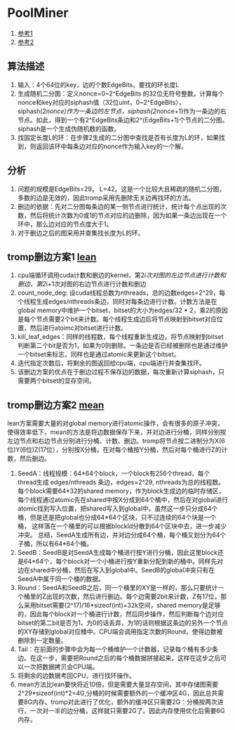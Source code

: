 # PoolMiner
1. [参考1](https://github.com/tromp/cuckoo/blob/master/doc/cuckoo.pdf?raw=true)
2. [参考2](https://github.com/tromp/cuckoo)


## 算法描述
1. 输入：4个64位的key，边的个数EdgeBits，要找的环长度L
2. 生成随机二分图：定义nonce=0\~2^EdgeBits 的32位无符号整数，计算每个nonce和key对应的siphash值（32位uint，0~2^EdgeBits），siphash(2*nonce)作为一条边的左节点，siphash(2*nonce+1)作为一条边的右节点。如此，得到一个有2^EdgeBits条边和2^(EdgeBits+1)个节点的二分图。siphash是一个生成伪随机数的函数。
3. 找固定长度L的环：在步骤2生成的二分图中查找是否有长度为L的环，如果找到，则返回该环中每条边对应的nonce作为输入key的一个解。

## 分析
1. 问题的规模是EdgeBits=29， L=42。这是一个比较大且稀疏的随机二分图，多数的边是无效的，因此tromp采用先删除无关边再找环的方法。
2. 删边的依据：先对二分图每条边的某一侧节点进行统计，统计每个点出现的次数，然后将统计次数为0或1的节点对应的边删除，因为如果一条边出现在一个环中，那么边对应的节点度大于1。
3. 对于删边之后的图采用并查集找长度为L的环。

## tromp删边方案1 [lean](https://github.com/tromp/cuckoo/blob/master/src/cuckoo/lean.cu)
1. cpu端循环调用cuda计数和删边的kernel，第2*i次对图的左边节点进行计数和删边，第2*i+1次对图的右边节点进行计数和删边
2. count_node_deg: 设cuda线程总数为nthreads，总的边数edges=2^29，每个线程生成edges/nthreads条边，同时对每条边进行计数。计数方法是在global memory中维护一个bitset，bitset的大小为edges/32 * 2，乘2的原因是每个节点需要2个bit来计数。每个线程生成边后将节点映射到bitset对应位置，然后进行atoimc对bitset进行计数。
3. kill_leaf_edges：同样的线程数，每个线程重新生成边，将节点映射到bitset判断第二个bit是否为1，如果为0则删除。一条边是否已经被删除也是通过维护一个bitset来标志，同样也是通过atomic来更新这个bitset。
4. 迭代指定次数后，将剩余的图返回给cpu端，cpu端进行并查集找环。
5. 该删边方案的优点在于删边过程不保存边的数据，每次重新计算siphash，只需要两个bitset的显存空间。

## tromp删边方案2 [mean](https://github.com/tromp/cuckoo/blob/master/src/cuckoo/mean.cu)
lean方案需要大量的对global memory进行atomic操作，会有很多的原子冲突，使得效率低下。mean的方法是将边数据保存下来，并对边进行分桶，同样分别按左边节点和右边节点分别进行分桶、计数、删边。tromp将节点按二进制分为X(6位)Y(6位)Z(17位），分别按X分桶，在对每个桶按Y分桶，然后对每个桶进行Z的计数，然后删边。

1. SeedA：线程规模：64\*64个block，一个block有256个thread，每个thread生成 edges/nthreads 条边，edges=2^29, nthreads为总的线程数。 每个block需要64\*32的shared memory，作为block生成边的临时存储区，每个线程通过atomic先在shared中按X分成到64个桶中，然后在对global进行atomic找到写入位置，把shared写入到global中。虽然这一步只分成64个桶，但是还是把global也分成64\*64个区块，只不过连续的64个块是一个桶， 这样落在一个桶里的可以根据blockId分散到64个区块中去，进一步减少冲突。 总结，SeedA生成所有边，并对边分成64个桶，每个桶又划分为64个子桶，所以有64\*64个桶。 
2. SeedB：SeedB是对SeedA生成每个桶进行按Y进行分桶，因此这里block还是64*64个，每个block对一个小桶进行按Y重新分配到新的桶中。同样先对边在shared中分桶，然后在写入到global中。SeedB的global冲突只有在SeedA中属于同一个桶的数据。
3. Round：SeedA和SeedB之后，同一个桶里的XY是一样的，那么只要统计一个桶里的Z出现的次数，然后进行删边。每个边需要2bit来计数，Z有17位，那么采用bitset需要(2^17)/16*sizeof(int)=32k空间，shared memory是足够的，因此每个block对一个桶进行计数，然后同步操作，然后判断每个边对应bitset的第二bit是否为1，为0的话丢弃，为1的话则根据这条边的另外一个节点的XY存储到global对应桶中。CPU端会调用指定次数的Round，使得边数被删除到一定数量。
4. Tail：在前面的步骤中会为每一个桶维护一个计数器，记录每个桶有多少条边。在这一步，需要把Round之后的每个桶数据拼接起来，这样在这步之后可以一次把数据拷贝会CPU端。
5. 将剩余的边数据考回CPU，进行找环操作。
6. mean方法比lean要快将近10倍，但是需要大量显存空间，其中存储图需要2^29*sizeof(int)*2=4G,分桶的时候需要额外的一个缓冲区4G，因此总共需要8G内存。tromp对此进行了优化，额外的缓冲区只需要2G：分桶按两次进行，一次对一半的边分桶，这样就只需要2G了。因此内存使用优化后需要6G内存。
